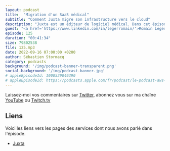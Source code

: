 ```yaml
---
layout: podcast
title:  "Migration d'un SaaS médical"
subtitle: "Comment Juxta migre son infrastructure vers le cloud"
description: "Juxta est un éditeur de logiciel médical. Dans cet épisode, ils expliquent pourquoi et comment ils ont migré leur infrastructure vers le cloud AWS. On y parle de la certification HDS, de base de données Oracle, de FinOps. Une migration lift & refactoring pour éviter les mauvaises surprises à la première facture. L'histoire d'une migration pendant les heures de bureaux. On parle d'un nouveau rôle aussi, celui de BDOps."
guest: "<a href='https://www.linkedin.com/in/legerromain/'>Romain Leger</a>, Directeur Général, Juxta et <a href='https://www.linkedin.com/in/damien-bomont-270888170/'>Damien Bomont, Responsable des développements, Juxta</a>"
episode: 125
duration: "00:41:34"
size: 79802538
file: 125.mp3
date: 2022-09-16 07:00:00 +0200
author: Sébastien Stormacq
category: podcasts
background: '/img/podcast-banner-transparent.png'
social-background: '/img/podcast-banner.jpg'
# appleEpisodeId: 1000529049390
# appleEpisodeId: https://podcasts.apple.com/fr/podcast/le-podcast-aws-en-français/id1452118442
---
```


Laissez-moi vos commentaires sur [Twitter](https://twitter.com/sebsto), abonnez vous sur ma chaîne [YouTube](https://www.youtube.com/sebsto) ou [Twitch.tv](https://www.twitch.tv/sebAWS)

## Liens

Voici les liens vers les pages des services dont nous avons parlé dans l'épisode.

- [Juxta](https://www.juxta.fr)


